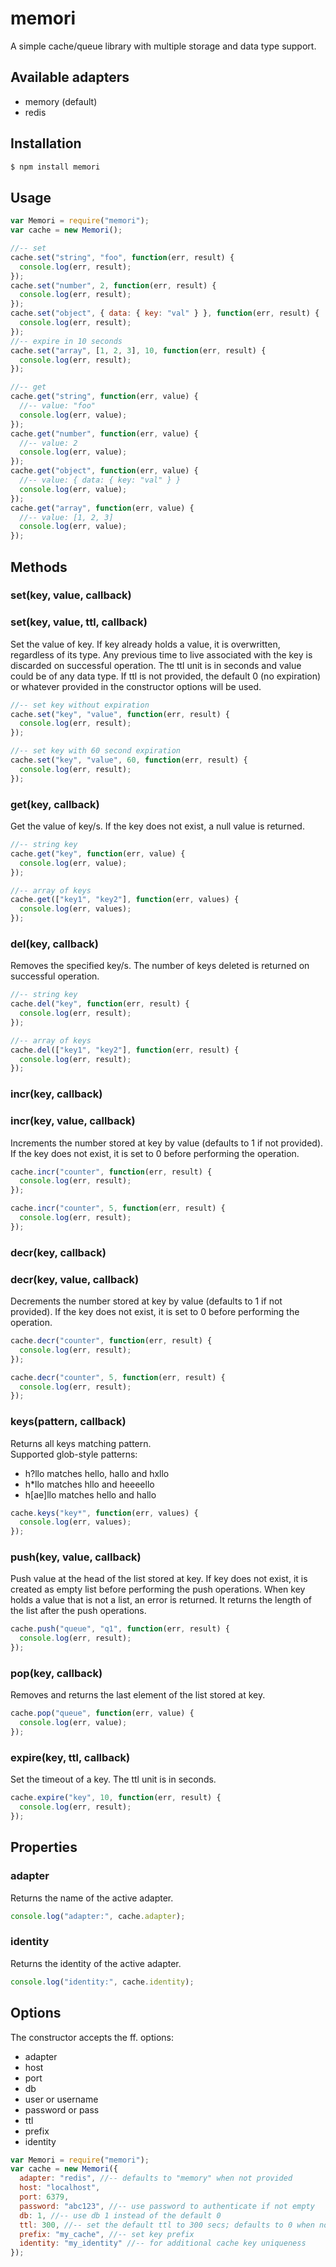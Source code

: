 # memori

A simple cache/queue library with multiple storage and data type support.


## Available adapters

* memory (default)
* redis


## Installation

```sh
$ npm install memori
```

## Usage

```javascript
var Memori = require("memori");
var cache = new Memori();

//-- set
cache.set("string", "foo", function(err, result) {
  console.log(err, result);
});
cache.set("number", 2, function(err, result) {
  console.log(err, result);
});
cache.set("object", { data: { key: "val" } }, function(err, result) {
  console.log(err, result);
});
//-- expire in 10 seconds
cache.set("array", [1, 2, 3], 10, function(err, result) {
  console.log(err, result);
});

//-- get
cache.get("string", function(err, value) {
  //-- value: "foo"
  console.log(err, value);
});
cache.get("number", function(err, value) {
  //-- value: 2
  console.log(err, value);
});
cache.get("object", function(err, value) {
  //-- value: { data: { key: "val" } }
  console.log(err, value);
});
cache.get("array", function(err, value) {
  //-- value: [1, 2, 3]
  console.log(err, value);
});
```

## Methods

### set(key, value, callback)
### set(key, value, ttl, callback)

Set the value of key. If key already holds a value, it is overwritten, regardless of its type. Any previous time to live associated with the key is discarded on successful operation. The ttl unit is in seconds and value could be of any data type. If ttl is not provided, the default 0 (no expiration) or whatever provided in the constructor options will be used.

```javascript
//-- set key without expiration
cache.set("key", "value", function(err, result) {
  console.log(err, result);
});

//-- set key with 60 second expiration
cache.set("key", "value", 60, function(err, result) {
  console.log(err, result);
});
```

### get(key, callback)

Get the value of key/s. If the key does not exist, a null value is returned. 

```javascript
//-- string key
cache.get("key", function(err, value) {
  console.log(err, value);
});

//-- array of keys
cache.get(["key1", "key2"], function(err, values) {
  console.log(err, values);
});
```

### del(key, callback)

Removes the specified key/s. The number of keys deleted is returned on successful operation.

```javascript
//-- string key
cache.del("key", function(err, result) {
  console.log(err, result);
});

//-- array of keys
cache.del(["key1", "key2"], function(err, result) {
  console.log(err, result);
});
```

### incr(key, callback)
### incr(key, value, callback)

Increments the number stored at key by value (defaults to 1 if not provided). If the key does not exist, it is set to 0 before performing the operation.

```javascript
cache.incr("counter", function(err, result) {
  console.log(err, result);
});

cache.incr("counter", 5, function(err, result) {
  console.log(err, result);
});
```

### decr(key, callback)
### decr(key, value, callback)

Decrements the number stored at key by value (defaults to 1 if not provided). If the key does not exist, it is set to 0 before performing the operation.

```javascript
cache.decr("counter", function(err, result) {
  console.log(err, result);
});

cache.decr("counter", 5, function(err, result) {
  console.log(err, result);
});
```

### keys(pattern, callback)

Returns all keys matching pattern.  
Supported glob-style patterns:
* h?llo matches hello, hallo and hxllo
* h\*llo matches hllo and heeeello
* h[ae]llo matches hello and hallo

```javascript
cache.keys("key*", function(err, values) {
  console.log(err, values);
});
```

### push(key, value, callback)

Push value at the head of the list stored at key. If key does not exist, it is created as empty list before performing the push operations. When key holds a value that is not a list, an error is returned. It returns the length of the list after the push operations.

```javascript
cache.push("queue", "q1", function(err, result) {
  console.log(err, result);
});
```

### pop(key, callback)

Removes and returns the last element of the list stored at key.

```javascript
cache.pop("queue", function(err, value) {
  console.log(err, value);
});
```

### expire(key, ttl, callback)

Set the timeout of a key. The ttl unit is in seconds.

```javascript
cache.expire("key", 10, function(err, result) {
  console.log(err, result);
});
```

## Properties

### adapter

Returns the name of the active adapter.

```javascript
console.log("adapter:", cache.adapter);
```

### identity

Returns the identity of the active adapter.

```javascript
console.log("identity:", cache.identity);
```

## Options

The constructor accepts the ff. options:

* adapter
* host
* port
* db
* user or username
* password or pass
* ttl
* prefix
* identity

```javascript
var Memori = require("memori");
var cache = new Memori({
  adapter: "redis", //-- defaults to "memory" when not provided
  host: "localhost",
  port: 6379,
  password: "abc123", //-- use password to authenticate if not empty
  db: 1, //-- use db 1 instead of the default 0
  ttl: 300, //-- set the default ttl to 300 secs; defaults to 0 when not provided
  prefix: "my_cache", //-- set key prefix
  identity: "my_identity" //-- for additional cache key uniqueness
});
```
